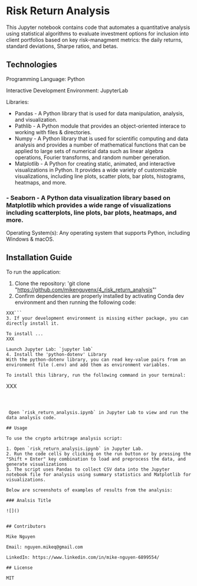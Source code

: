 # Risk Return Analysis

This Jupyter notebook contains code that automates a quantitative analysis using statistical algorithms to evaluate investment options for inclusion into client portfolios based on key risk-managment metrics: the daily returns, standard deviations, Sharpe ratios, and betas.

## Technologies

Programming Language: Python

Interactive Development Environment: JupyterLab


Libraries: 
- Pandas - A Python library that is used for data manipulation, analysis, and visualization. 
- Pathlib - A Python module that provides an object-oriented interace to working with files & directories.
- Numpy - A Python library that is used for scientific computing and data analysis and provides a number of mathematical functions that can be applied to large sets of numerical data such as linear algebra operations, Fourier transforms, and random number generation. 
- Matplotlib - A Python for creating static, animated, and interactive visualizations in Python. It provides a wide variety of customizable visualizations, including line plots, scatter plots, bar plots, histograms, heatmaps, and more.

### - Seaborn - A Python data visualization library based on Matplotlib which provides a wide range of visualizations including scatterplots, line plots, bar plots, heatmaps, and more.


Operating System(s):  Any operating system that supports Python, including Windows & macOS.

## Installation Guide

To run the application:

1. Clone the repository: 'git clone "https://github.com/mikenguyenx/4_risk_return_analysis"'
2. Confirm dependencies are properly installed by activating Conda dev environment and then running the following code:
```
XXX```
3. If your development environment is missing either package, you can directly install it.

To install ...
XXX

Launch Jupyter Lab: `jupyter lab`
4. Install the 'python-dotenv' Library
With the python-dotenv library, you can read key-value pairs from an environment file (.env) and add them as environment variables.

To install this library, run the following command in your terminal:
```
XXX
```



 Open `risk_return_analysis.ipynb` in Jupyter Lab to view and run the data analysis code.

## Usage

To use the crypto arbitrage analysis script:

1. Open `risk_return_analysis.ipynb` in Jupyter Lab.
2. Run the code cells by clicking on the run button or by pressing the "Shift + Enter" key combination to load and preprocess the data, and generate visualizations
3. The script uses Pandas to collect CSV data into the Jupyter notebook file for analysis using summary statistics and Matplotlib for visualizations.

Below are screenshots of examples of results from the analysis:

### Analsis Title 

![]()


## Contributors

Mike Nguyen

Email: nguyen.mikeq@gmail.com

LinkedIn: https://www.linkedin.com/in/mike-nguyen-6899554/

## License

MIT

